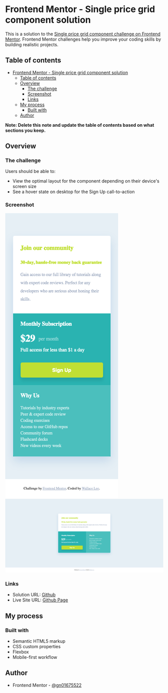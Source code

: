 # Frontend Mentor - Single price grid component solution

This is a solution to the [Single price grid component challenge on Frontend Mentor](https://www.frontendmentor.io/challenges/single-price-grid-component-5ce41129d0ff452fec5abbbc). Frontend Mentor challenges help you improve your coding skills by building realistic projects. 

## Table of contents

- [Frontend Mentor - Single price grid component solution](#frontend-mentor---single-price-grid-component-solution)
  - [Table of contents](#table-of-contents)
  - [Overview](#overview)
    - [The challenge](#the-challenge)
    - [Screenshot](#screenshot)
    - [Links](#links)
  - [My process](#my-process)
    - [Built with](#built-with)
  - [Author](#author)

**Note: Delete this note and update the table of contents based on what sections you keep.**

## Overview

### The challenge

Users should be able to:

- View the optimal layout for the component depending on their device's screen size
- See a hover state on desktop for the Sign Up call-to-action

### Screenshot

![](./screenshot1.jpg)
![](./screenshot2.jpg)


### Links

- Solution URL: [Github](https://github.com/gn01675522/FM-single_price_grid_component)
- Live Site URL: [Github Page](https://gn01675522.github.io/FM-single_price_grid_component/)

## My process

### Built with

- Semantic HTML5 markup
- CSS custom properties
- Flexbox
- Mobile-first workflow

## Author

- Frontend Mentor - [@gn01675522](https://www.frontendmentor.io/profile/gn01675522)


